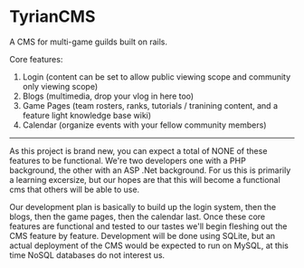 TyrianCMS
=========

A CMS for multi-game guilds built on rails.

Core features:

<ol>
  <li>Login (content can be set to allow public viewing scope and community only viewing scope)</li>
  <li>Blogs (multimedia, drop your vlog in here too)</li>
  <li>Game Pages (team rosters, ranks, tutorials / tranining content, and a feature light knowledge base wiki)</li>
  <li>Calendar (organize events with your fellow community members)</li>
</ol>

------------------------------------------------

As this project is brand new, you can expect a total of NONE of these features to be functional.
We're two developers one with a PHP background, the other with an ASP .Net background. For us this is primarily
a learning excersize, but our hopes are that this will become a functional cms that others will be able to use.

Our development plan is basically to build up the login system, then the blogs, then the game pages, then the
calendar last. Once these core features are functional and tested to our tastes we'll begin fleshing out the CMS
feature by feature. Development will be done using SQLite, but an actual deployment of the CMS would be expected
to run on MySQL, at this time NoSQL databases do not interest us.